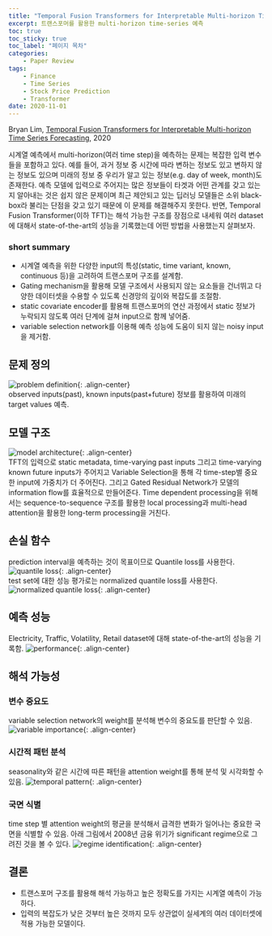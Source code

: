 ```yaml
---
title: "Temporal Fusion Transformers for Interpretable Multi-horizon Time Series Forecasting"
excerpt: 트랜스포머를 활용한 multi-horizon time-series 예측
toc: true
toc_sticky: true
toc_label: "페이지 목차"
categories: 
    - Paper Review
tags: 
    - Finance
    - Time Series
    - Stock Price Prediction
    - Transformer
date: 2020-11-01
---
```


Bryan Lim, [Temporal Fusion Transformers for Interpretable Multi-horizon Time Series Forecasting](https://arxiv.org/abs/1912.09363), 2020  

시계열 예측에서 multi-horizon(여러 time step)을 예측하는 문제는 복잡한 입력 변수들을 포함하고 있다. 예를 들어, 과거 정보 중 시간에 따라 변하는 정보도 있고 변하지 않는 정보도 있으며 미래의 정보 중 우리가 알고 있는 정보(e.g. day of week, month)도 존재한다. 예측 모델에 입력으로 주어지는 많은 정보들이 타겟과 어떤 관계를 갖고 있는지 알아내는 것은 쉽지 않은 문제이며 최근 제안되고 있는 딥러닝 모델들은 소위 black-box라 불리는 단점을 갖고 있기 때문에 이 문제를 해결해주지 못한다. 반면, Temporal Fusion Transformer(이하 TFT)는 해석 가능한 구조를 장점으로 내세워 여러 dataset에 대해서 state-of-the-art의 성능을 기록했는데 어떤 방법을 사용했는지 살펴보자. 

### short summary
- 시계열 예측을 위한 다양한 input의 특성(static, time variant, known, continuous 등)을 고려하여 트랜스포머 구조를 설계함.
- Gating mechanism을 활용해 모델 구조에서 사용되지 않는 요소들을 건너뛰고 다양한 데이터셋을 수용할 수 있도록 신경망의 깊이와 복잡도를 조절함.
- static covariate encoder를 활용해 트랜스포머의 연산 과정에서 static 정보가 누락되지 않도록 여러 단계에 걸쳐 input으로 함께 넣어줌.
- variable selection network를 이용해 예측 성능에 도움이 되지 않는 noisy input을 제거함.

## 문제 정의
![problem definition](/assets/images/0004/problem_definition.jpg){: .align-center}   
observed inputs(past), known inputs(past+future) 정보를 활용하여 미래의 target values 예측.

## 모델 구조
![model architecture](/assets/images/0004/model_architecture.jpg){: .align-center}   
TFT의 입력으로 static metadata, time-varying past inputs 그리고 time-varying known future inputs가 주어지고 Variable Selection을 통해 각 time-step별 중요한 input에 가중치가 더 주어진다. 그리고 Gated Residual Network가 모델의 information flow를 효율적으로 만들어준다. Time dependent processing을 위해서는 sequence-to-sequence 구조를 활용한 local processing과 multi-head attention을 활용한 long-term processing을 거친다.

## 손실 함수
prediction interval을 예측하는 것이 목표이므로 Quantile loss를 사용한다.
![quantile loss](/assets/images/0004/quantile_loss.jpg){: .align-center}   
test set에 대한 성능 평가로는 normalized quantile loss를 사용한다.
![normalized quantile loss](/assets/images/0004/normalized_quantile_loss.jpg){: .align-center}   

## 예측 성능
Electricity, Traffic, Volatility, Retail dataset에 대해 state-of-the-art의 성능을 기록함.
![performance](/assets/images/0004/performance.jpg){: .align-center}   

## 해석 가능성
### 변수 중요도 
variable selection network의 weight를 분석해 변수의 중요도를 판단할 수 있음.
![variable importance](/assets/images/0004/variable_importance.jpg){: .align-center}   

### 시간적 패턴 분석
seasonality와 같은 시간에 따른 패턴을 attention weight를 통해 분석 및 시각화할 수 있음.
![temporal pattern](/assets/images/0004/temporal_pattern.jpg){: .align-center}   

### 국면 식별
time step 별 attention weight의 평균을 분석해서 급격한 변화가 일어나는 중요한 국면을 식별할 수 있음.
아래 그림에서 2008년 금융 위기가 significant regime으로 그려진 것을 볼 수 있다.
![regime identification](/assets/images/0004/regime_identification.jpg){: .align-center}   

## 결론
- 트랜스포머 구조를 활용해 해석 가능하고 높은 정확도를 가지는 시계열 예측이 가능하다.
- 입력의 복잡도가 낮은 것부터 높은 것까지 모두 상관없이 실세계의 여러 데이터셋에 적용 가능한 모델이다.
